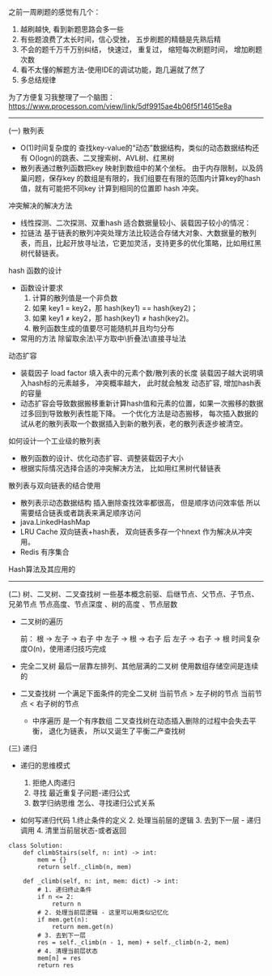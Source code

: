 之前一周刷题的感觉有几个：
1. 越刷越快, 看到新题思路会多一些
2.  有些题浪费了太长时间，信心受挫， 五步刷题的精髓是先熟后精 
3. 不会的题千万千万别纠结， 快速过， 重复过， 缩短每次刷题时间， 增加刷题次数
4. 看不太懂的解题方法-使用IDE的调试功能，跑几遍就了然了
5. 多总结规律

为了方便复习我整理了一个脑图： 
https://www.processon.com/view/link/5df9915ae4b06f5f14615e8a

-----------------
(一) 散列表
  * O(1)时间复杂度的 查找key-value的“动态”数据结构，类似的动态数据结构还有 O(logn)的跳表、二叉搜索树、AVL树、红黑树
  * 散列表通过散列函数把key 映射到数组中的某个坐标。 由于内存限制，以及鸽巢问题，保存key 的数组是有限的，我们组要在有限的范围内计算key的hash 值，就有可能把不同key 计算到相同的位置即 hash 冲突。
  
冲突解决的解决方法
  * 线性探测、二次探测、双重hash
    适合数据量较小、装载因子较小的情况：
  * 拉链法
    基于链表的散列冲突处理方法比较适合存储大对象、大数据量的散列表，而且，比起开放寻址法，它更加灵活，支持更多的优化策略，比如用红黑树代替链表。
    
hash 函数的设计

* 函数设计要求
    1. 计算的散列值是一个非负数
    2. 如果 key1 = key2，那 hash(key1) == hash(key2)；
    3. 如果 key1 ≠ key2，那 hash(key1) ≠ hash(key2)。
    4. 散列函数生成的值要尽可能随机并且均匀分布
* 常用的方法
  除留取余法\平方取中\折叠法\直接寻址法
  
动态扩容
 * 装载因子 load factor 填入表中的元素个数/散列表的长度
   装载因子越大说明填入hash标的元素越多， 冲突概率越大， 此时就会触发
   动态扩容, 增加hash表的容量
 * 动态扩容会导致数据搬移重新计算hash值和元素的位置，如果一次搬移的数据过多回到导致散列表性能下降。
    一个优化方法是动态搬移， 每次插入数据的试从老的散列表取一个数据插入到新的散列表，老的散列表逐步被清空。
    
 如何设计一个工业级的散列表
 * 散列函数的设计、优化动态扩容、调整装载因子大小
 * 根据实际情况选择合适的冲突解决方法， 比如用红黑树代替链表

 散列表与双向链表的结合使用
 
  * 散列表示动态数据结构 插入删除查找效率都很高， 但是顺序访问效率低
所以需要结合链表或者跳表来满足顺序访问
 * java.LinkedHashMap
 * LRU Cache 双向链表+hash表， 双向链表多存一个hnext 作为解决从冲突用。
 * Redis 有序集合
 
 Hash算法及其应用的
 
    
------------
(二) 树、二叉树、二叉查找树
一些基本概念前驱、后继节点、父节点、子节点、兄弟节点
节点高度、节点深度 、树的高度 、节点层数

* 二叉树的遍历

  前： 根  -> 左子 ->  右子
  中  左子 ->  根  ->    右子
  后  左子  ->  右子  ->  根
  时间复杂度O(n)，使用递归技巧完成


* 完全二叉树
  最后一层靠左排列、其他层满的二叉树
  使用数组存储空间是连续的

* 二叉查找树
  一个满足下面条件的完全二叉树
    当前节点 > 左子树的节点
    当前节点 < 右子树的节点

    * 中序遍历 是一个有序数组
二叉查找树在动态插入删除的过程中会失去平衡， 退化为链表， 所以又诞生了平衡二产查找树


(三) 递归

* 递归的思维模式
  1. 拒绝人肉递归
  2. 寻找 最近重复子问题-递归公式
  3. 数学归纳思维 怎么、寻找递归公式关系

* 如何写递归代码
  1.终止条件的定义
  2. 处理当前层的逻辑
  3. 去到下一层 - 递归调用
  4. 清里当前层状态-或者返回


```
class Solution:
    def climbStairs(self, n: int) -> int:
        mem = {}
        return self._climb(n, mem)
         
    def _climb(self, n: int, mem: dict) -> int:
        # 1. 递归终止条件
        if n <= 2:
            return n
        # 2. 处理当前层逻辑 - 这里可以用类似记忆化
        if mem.get(n):
            return mem.get(n)
        # 3. 去到下一层
        res = self._climb(n - 1, mem) + self._climb(n-2, mem)
        # 4. 清理当前层状态
        mem[n] = res
        return res
        
```

